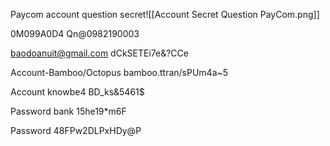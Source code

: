 Paycom account question secret![[Account Secret Question PayCom.png]]

0M099A0D4
Qn@0982190003


baodoanuit@gmail.com
dCkSETEi7e&?CCe


Account-Bamboo/Octopus
bamboo.ttran/sPUm4a~5

Account knowbe4
BD_ks&5461$

Password bank
15he19*m6F

Password
48FPw2DLPxHDy@P